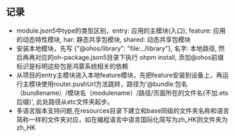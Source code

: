 
## 记录

* module.json5中type的类型区别，entry: 应用的主模块(入口), feature: 应用的动态特性模块, har: 静态共享包模块, shared: 动态共享包模块
* 安装本地模块，先写 {"@ohos/library": "file:../library"}, 名字: 本地路径, 然后再再对应的oh-package.json5目录下执行 ohpm install, 添加@ohos前缀标识是标明这些包是鸿蒙系统相关的依赖
* 从项目的entry主模块进入本地feature模块，先把feature安装到设备上，再运行主模块使用router.pushUrl方法跳转，路径为'@bundle:包名（bundlename）/模块名（modulename）/路径/页面所在的文件名(不加.ets 后缀)', 此处路径从etc文件夹起步。
* 多语言版本支持问题,在resources目录下建立和base同级的文件夹名称和语言简称一样的文件夹对应，如在编程语言中语言国际化简写为zh_HK则文件夹为zh_HK